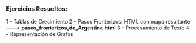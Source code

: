 ### Ejercicios Resueltos:
1 - Tablas de Crecimiento
2 - Pasos Fronterizos: HTML con mapa resultante ---> __pasos_fronterizos_de_Argentina.html__
3 - Procesamiento de Texto
4 - Representación de Grafos
